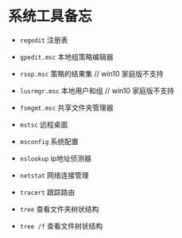 # 系统工具备忘

- `regedit` 注册表
- `gpedit.msc` 本地组策略编辑器
- `rsop.msc` 策略的结果集 // win10 家庭版不支持
- `lusrmgr.msc` 本地用户和组 // win10 家庭版不支持
- `fsmgmt.msc` 共享文件夹管理器
- `mstsc` 远程桌面
- `msconfig` 系统配置

- `nslookup` ip地址侦测器
- `netstat` 网络连接管理
- `tracert` 跟踪路由

- `tree` 查看文件夹树状结构
- `tree /f` 查看文件树状结构
